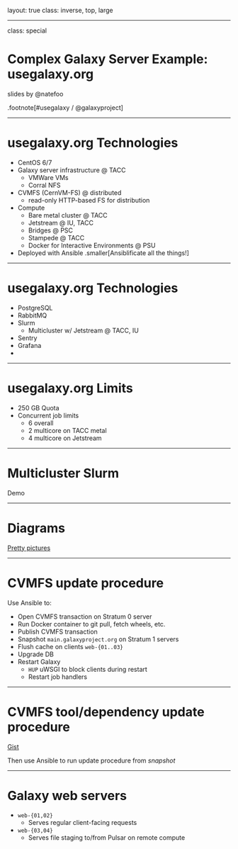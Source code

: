 layout: true
class: inverse, top, large

---
class: special
# Complex Galaxy Server Example: usegalaxy.org

slides by @natefoo

.footnote[\#usegalaxy / @galaxyproject]

---
# usegalaxy.org Technologies

- CentOS 6/7
- Galaxy server infrastructure @ TACC
  - VMWare VMs
  - Corral NFS
- CVMFS (CernVM-FS) @ distributed
  - read-only HTTP-based FS for distribution
- Compute
  - Bare metal cluster @ TACC
  - Jetstream @ IU, TACC
  - Bridges @ PSC
  - Stampede @ TACC
  - Docker for Interactive Environments @ PSU
- Deployed with Ansible .smaller[Ansiblificate all the things!]

---
# usegalaxy.org Technologies

- PostgreSQL
- RabbitMQ
- Slurm
  - Multicluster w/ Jetstream @ TACC, IU
- Sentry
- Grafana
- 

---
# usegalaxy.org Limits

- 250 GB Quota
- Concurrent job limits
  - 6 overall
  - 2 multicore on TACC metal
  - 4 multicore on Jetstream

---
# Multicluster Slurm

Demo

---
# Diagrams

[Pretty pictures](https://docs.google.com/presentation/d/1BIpB7n5etN8EDgv7Hl6UcP2u4_m0Lz1cfNFHc0goUiY/edit?usp=sharing)

---
# CVMFS update procedure

Use Ansible to:
- Open CVMFS transaction on Stratum 0 server
- Run Docker container to git pull, fetch wheels, etc.
- Publish CVMFS transaction
- Snapshot `main.galaxyproject.org` on Stratum 1 servers
- Flush cache on clients `web-{01..03}`
- Upgrade DB
- Restart Galaxy
  - `HUP` uWSGI to block clients during restart
  - Restart job handlers

---
# CVMFS tool/dependency update procedure

[Gist](https://gist.github.com/natefoo/411c54420689bd861872f845d7ece5b1)

Then use Ansible to run update procedure from *snapshot*

---
# Galaxy web servers

- `web-{01,02}`
  - Serves regular client-facing requests
- `web-{03,04}`
  - Serves file staging to/from Pulsar on remote compute
